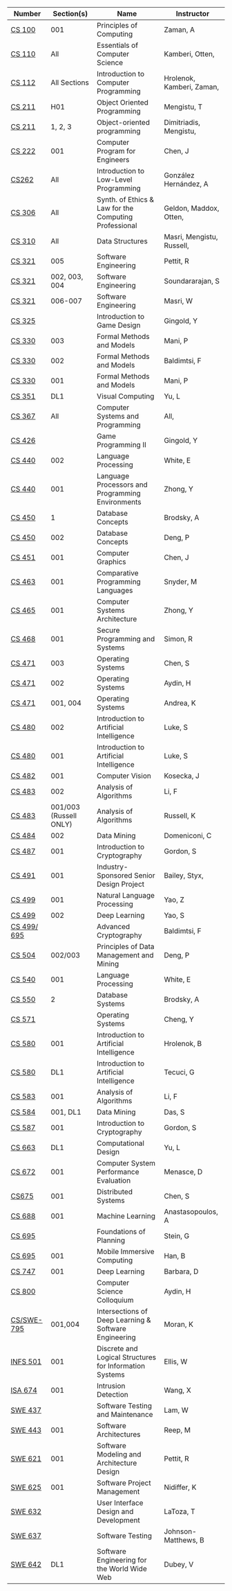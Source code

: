 | **Number** | **Section(s)** | **Name** | **Instructor** |
|------------|----------------|----------|----------------|
| [CS 100](../pdf_html/Spring2022/CS_100ZamanA001.pdf) | 001 | Principles of Computing | Zaman, A |
| [CS 110](../pdf_html/Spring2022/CS_110Kamberi_OttenAll.html) | All | Essentials of Computer Science | Kamberi, Otten, |
| [CS 112](../pdf_html/Spring2022/CS_112Hrolenok_Kamberi_ZamanAll_Sections.pdf) | All Sections | Introduction to Computer Programming | Hrolenok, Kamberi, Zaman, |
| [CS 211](../pdf_html/Spring2022/CS_211MengistuTH01.html) | H01 | Object Oriented Programming | Mengistu, T |
| [CS 211](../pdf_html/Spring2022/CS_211Dimitriadis_Mengistu1_2_3.html) | 1, 2, 3 | Object-oriented programming | Dimitriadis, Mengistu, |
| [CS 222](../pdf_html/Spring2022/CS_222ChenJ001.html) | 001 | Computer Program for Engineers | Chen, J |
| [CS262](../pdf_html/Spring2022/CS_262GonzalezAAll.pdf) | All | Introduction to Low-Level Programming | González Hernández, A |
| [CS 306](../pdf_html/Spring2022/CS_306Geldon_Maddox_OttenAll.html) | All | Synth. of Ethics & Law for the Computing Professional | Geldon, Maddox, Otten, |
| [CS 310](../pdf_html/Spring2022/CS310Masri_Mengistu_RussellAll.html) | All | Data Structures | Masri, Mengistu, Russell, |
| [CS 321](../pdf_html/Spring2022/CS_321PettitR005.pdf) | 005 | Software Engineering | Pettit, R |
| [CS 321](../pdf_html/Spring2022/CS_321SoundararajanS002_003_004.pdf) | 002, 003, 004 | Software Engineering | Soundararajan, S |
| [CS 321](../pdf_html/Spring2022/CS_321MasriW006-007.pdf) | 006-007 | Software Engineering | Masri, W |
| [CS 325](../pdf_html/Spring2022/CS_325GingoldY.html) |  | Introduction to Game Design | Gingold, Y |
| [CS 330](../pdf_html/Spring2022/CS_330ManiP003.pdf) | 003 | Formal Methods and Models | Mani, P |
| [CS 330](../pdf_html/Spring2022/CS_330BaldimtsiF002.pdf) | 002 | Formal Methods and Models | Baldimtsi, F |
| [CS 330](../pdf_html/Spring2022/CS_330ManiP001.pdf) | 001 | Formal Methods and Models | Mani, P |
| [CS 351](../pdf_html/Spring2022/CS_351YuLDL1.pdf) | DL1 | Visual Computing | Yu, L |
| [CS 367](../pdf_html/Spring2022/CS_367AllAll.html) | All | Computer Systems and Programming | All, |
| [CS 426](../pdf_html/Spring2022/CS_426GingoldY.html) |  | Game Programming II | Gingold, Y |
| [CS 440](../pdf_html/Spring2022/CS_440WhiteE002.pdf) | 002 | Language Processing | White, E |
| [CS 440](../pdf_html/Spring2022/CS_440ZhongY001.html) | 001 | Language Processors and Programming Environments | Zhong, Y |
| [CS 450](../pdf_html/Spring2022/CS_450BrodskyA1.pdf) | 1 | Database Concepts | Brodsky, A |
| [CS 450](../pdf_html/Spring2022/CS_450DengP002.pdf) | 002 | Database Concepts | Deng, P |
| [CS 451](../pdf_html/Spring2022/CS_451ChenJ001.pdf) | 001 | Computer Graphics | Chen, J |
| [CS 463](../pdf_html/Spring2022/CS_463SnyderM001.html) | 001 | Comparative Programming Languages | Snyder, M |
| [CS 465](../pdf_html/Spring2022/CS_465ZhongY001.html) | 001 | Computer Systems Architecture | Zhong, Y |
| [CS 468](../pdf_html/Spring2022/CS_468SimonR001.html) | 001 | Secure Programming and Systems | Simon, R |
| [CS 471](../pdf_html/Spring2022/CS471ChenS003.html) | 003 | Operating Systems | Chen, S |
| [CS 471](../pdf_html/Spring2022/CS_471AydinH002.html) | 002 | Operating Systems | Aydin, H |
| [CS 471](../pdf_html/Spring2022/CS_471AndreaK001_004.html) | 001, 004 | Operating Systems | Andrea, K |
| [CS 480](../pdf_html/Spring2022/CS_480LukeS002.html) | 002 | Introduction to Artificial Intelligence | Luke, S |
| [CS 480](../pdf_html/Spring2022/CS_480LukeS001.html) | 001 | Introduction to Artificial Intelligence | Luke, S |
| [CS 482](../pdf_html/Spring2022/CS_482KoseckaJ001.html) | 001 | Computer Vision | Kosecka, J |
| [CS 483](../pdf_html/Spring2022/CS_483LiF002.pdf) | 002 | Analysis of Algorithms | Li, F |
| [CS 483](../pdf_html/Spring2022/003_Russell_ONLY.html) | 001/003 (Russell ONLY) | Analysis of Algorithms | Russell, K |
| [CS 484](../pdf_html/Spring2022/CS_484DomeniconiC002.html) | 002 | Data Mining | Domeniconi, C |
| [CS 487](../pdf_html/Spring2022/CS_487GordonS001.html) | 001 | Introduction to Cryptography | Gordon, S |
| [CS 491](../pdf_html/Spring2022/CS_491Bailey_Styx001.pdf) | 001 | Industry-Sponsored Senior Design Project | Bailey, Styx, |
| [CS 499](../pdf_html/Spring2022/CS499YaoZ001.pdf) | 001 | Natural Language Processing | Yao, Z |
| [CS 499](../pdf_html/Spring2022/CS_499YaoS002.pdf) | 002 | Deep Learning | Yao, S |
| [CS 499/ 695](../pdf_html/Spring2022/695BaldimtsiF.pdf) |  | Advanced Cryptography | Baldimtsi, F |
| [CS 504](../pdf_html/Spring2022/003.pdf) | 002/003 | Principles of Data Management and Mining | Deng, P |
| [CS 540](../pdf_html/Spring2022/CS_540WhiteE001.pdf) | 001 | Language Processing | White, E |
| [CS 550](../pdf_html/Spring2022/CS_550BrodskyA2.pdf) | 2 | Database Systems | Brodsky, A |
| [CS 571](../pdf_html/Spring2022/CS_571ChengY.html) |  | Operating Systems | Cheng, Y |
| [CS 580](../pdf_html/Spring2022/CS_580HrolenokB001.pdf) | 001 | Introduction to Artificial Intelligence | Hrolenok, B |
| [CS 580](../pdf_html/Spring2022/CS_580TecuciGDL1.pdf) | DL1 | Introduction to Artificial Intelligence | Tecuci, G |
| [CS 583](../pdf_html/Spring2022/CS583LiF001.pdf) | 001 | Analysis of Algorithms | Li, F |
| [CS 584](../pdf_html/Spring2022/CS_584DasS001_DL1.pdf) | 001, DL1 | Data Mining | Das, S |
| [CS 587](../pdf_html/Spring2022/CS_587GordonS001.html) | 001 | Introduction to Cryptography | Gordon, S |
| [CS 663](../pdf_html/Spring2022/CS_663YuLDL1.pdf) | DL1 | Computational Design | Yu, L |
| [CS 672](../pdf_html/Spring2022/CS_672MenasceD001.html) | 001 | Computer System Performance Evaluation | Menasce, D |
| [CS675](../pdf_html/Spring2022/CS675ChenS001.html) | 001 | Distributed Systems | Chen, S |
| [CS 688](../pdf_html/Spring2022/CS_688AnastasopoulosA001.pdf) | 001 | Machine Learning | Anastasopoulos, A |
| [CS 695](../pdf_html/Spring2022/CS_695SteinG.pdf) |  | Foundations of Planning | Stein, G |
| [CS 695](../pdf_html/Spring2022/CS_695HanB001.pdf) | 001 | Mobile Immersive Computing | Han, B |
| [CS 747](../pdf_html/Spring2022/CS_747BarbaraD001.html) | 001 | Deep Learning | Barbara, D |
| [CS 800](../pdf_html/Spring2022/CS_800AydinH.html) |  | Computer Science Colloquium | Aydin, H |
| [CS/SWE-795](../pdf_html/Spring2022/SWE-795MoranK001004.html) | 001,004 | Intersections of Deep Learning & Software Engineering | Moran, K |
| [INFS 501](../pdf_html/Spring2022/INFS_501EllisW001.pdf) | 001 | Discrete and Logical Structures for Information Systems | Ellis, W |
| [ISA 674](../pdf_html/Spring2022/ISA_674WangX001.html) | 001 | Intrusion Detection | Wang, X |
| [SWE 437](../pdf_html/Spring2022/SWE_437LamW.pdf) |  | Software Testing and Maintenance | Lam, W |
| [SWE 443](../pdf_html/Spring2022/SWE_443ReepM001.pdf) | 001 | Software Architectures | Reep, M |
| [SWE 621](../pdf_html/Spring2022/SWE_621PettitR001.pdf) | 001 | Software Modeling and Architecture Design | Pettit, R |
| [SWE 625](../pdf_html/Spring2022/SWE_632LaTozaT.pdf) | 001 | Software Project Management | Nidiffer, K |
| [SWE 632](../pdf_html/Spring2022/SWE_637Johnson-MatthewsB.pdf) |  | User Interface Design and Development | LaToza, T |
| [SWE 637](../pdf_html/Spring2022/SWE_642DubeyVDL1.pdf) |  | Software Testing | Johnson-Matthews, B |
| [SWE 642](../pdf_html/Spring2022/SWE_645DubeyV003.pdf) | DL1 | Software Engineering for the World Wide Web | Dubey, V |

